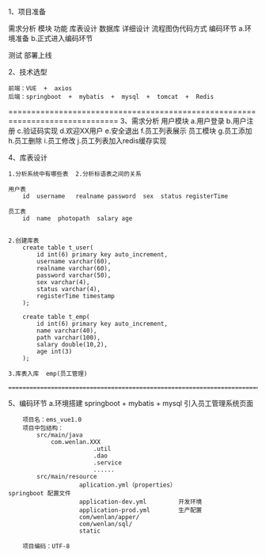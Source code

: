 1、项目准备

  需求分析	模块		功能
  库表设计	数据库
  详细设计	流程图伪代码方式
  编码环节
    a.环境准备
    b.正式进入编码环节

  测试
  部署上线

 2、技术选型

  	前端：VUE  +  axios
  	后端：springboot  +  mybatis  +  mysql  +  tomcat  +  Redis

 ==============================================================================
 3、需求分析
 	用户模块
	 	a.用户登录
	 	b.用户注册
	 	c.验证码实现
	 	d.欢迎XX用户
	 	e.安全退出
	 	f.员工列表展示
 	员工模块
	 	g.员工添加
	 	h.员工删除
	 	i.员工修改
	 	j.员工列表加入redis缓存实现

4、库表设计

	1.分析系统中有哪些表  2.分析标语表之间的关系

	用户表
		id  username   realname password  sex  status registerTime

	员工表
		id  name  photopath  salary age 


	2.创建库表
		create table t_user(
			id int(6) primary key auto_increment,
			username varchar(60),
			realname varchar(60),
			password varchar(50),
			sex varchar(4),
			status varchar(4),
			registerTime timestamp
		);

		create table t_emp(
			id int(6) primary key auto_increment,
			name varchar(40),
			path varchar(100),
			salary double(10,2),
			age int(3)
		);

	3.库表入库  emp(员工管理)

	===================================================================================
5、编码环节
	a.环境搭建
		springboot + mybatis + mysql 引入员工管理系统页面


		项目名：ems_vue1.0
		项目中包结构：
			src/main/java
				com.wenlan.XXX
							.util
							.dao
							.service
							......
			src/main/resource
						aplication.yml（properties）				springboot 配置文件
						application-dev.yml			开发环境
						application-prod.yml		生产配置
						com/wenlan/apper/
						com/wenlan/sql/
						static

		项目编码：UTF-8
		